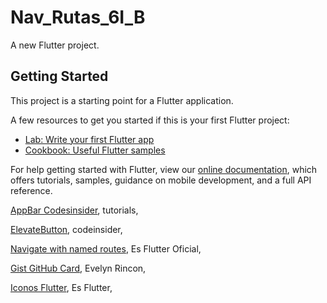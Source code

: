 # Nav_Rutas_6I_B

A new Flutter project.

## Getting Started

This project is a starting point for a Flutter application.

A few resources to get you started if this is your first Flutter project:

- [Lab: Write your first Flutter app](https://flutter.dev/docs/get-started/codelab)
- [Cookbook: Useful Flutter samples](https://flutter.dev/docs/cookbook)

For help getting started with Flutter, view our
[online documentation](https://flutter.dev/docs), which offers tutorials,
samples, guidance on mobile development, and a full API reference.

[AppBar Codesinsider](https://codesinsider.com/flutter-appbar-example-tutorial/), tutorials,

[ElevateButton](https://codesinsider.com/flutter-elevatedbutton-example/), codeinsider,

[Navigate with named routes](https://docs.flutter.dev/cookbook/navigation/named-routes), Es Flutter Oficial,

[Gist GitHub Card](https://gist.github.com/EvelynRinconG/f73c85d6df08ad5408b06bc5bce65bc5), Evelyn Rincon,

[Iconos Flutter](https://api.flutter.dev/flutter/material/Icons-class.html), Es Flutter,
